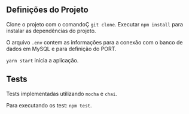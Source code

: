## Definições do Projeto

Clone o projeto com o comandoÇ `git clone`.
Executar `npm install` para instalar as dependências do projeto.

O arquivo `.env` contem as informações para a conexão com o banco de dados em MySQL e para definição do PORT.

`yarn start` inicia a aplicação.

## Tests

Tests implementadas utilizando `mocha` e `chai`.

Para executando os test: `npm test`.
